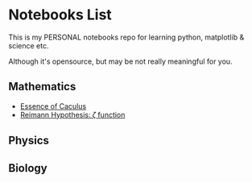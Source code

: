 

# Notebooks List

This is my PERSONAL notebooks repo for learning python, matplotlib & science etc.

Although it's opensource, but may be not really meaningful for you.


## Mathematics

- [Essence of Caculus](Essence%20of%20Caculus.ipynb)
- [Reimann Hypothesis: 𝜁 function](Mathematics/Reimann%20Hypothesis.ipynb)

## Physics



## Biology


